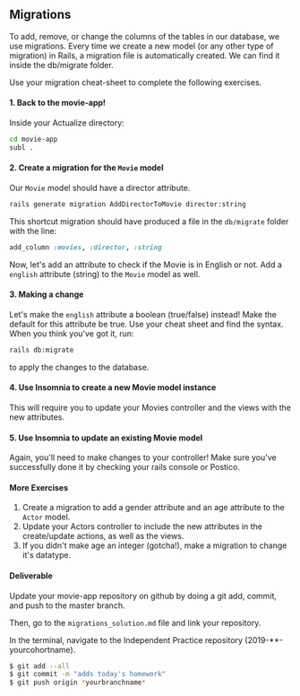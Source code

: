 ## Migrations

To add, remove, or change the columns of the tables in our database, we use migrations. Every time we create a new model (or any other type of migration) in Rails, a migration file is automatically created. We can find it inside the db/migrate folder.

Use your migration cheat-sheet to complete the following exercises.

#### 1. Back to the movie-app!
Inside your Actualize directory:
``` bash
cd movie-app
subl .
```

#### 2. Create a migration for the `Movie` model
Our `Movie` model should have a director attribute. 
``` bash
rails generate migration AddDirectorToMovie director:string
```
This shortcut migration should have produced a file in the `db/migrate` folder with the line:

```ruby
add_column :movies, :director, :string
```

Now, let's add an attribute to check if the Movie is in English or not. Add a `english` attribute (string) to the `Movie` model as well. 

#### 3. Making a change

Let's make the `english` attribute a boolean (true/false) instead! Make the default for this attribute be true. Use your cheat sheet and find the syntax. When you think you've got it, run: 

```bash
rails db:migrate 
```

to apply the changes to the database.

#### 4. Use Insomnia to create a new Movie model instance

This will require you to update your Movies controller and the views with the new attributes.


#### 5. Use Insomnia to update an existing Movie model

Again, you'll need to make changes to your controller! Make sure you've successfully done it by checking your rails console or Postico.


#### More Exercises

1. Create a migration to add a gender attribute and an age attribute to the `Actor` model.
2. Update your Actors controller to include the new attributes in the create/update actions, as well as the views. 
3. If you didn't make age an integer (gotcha!), make a migration to change it's datatype. 


#### Deliverable
Update your movie-app repository on github by doing a git add, commit, and push to the master branch.

Then, go to the `migrations_solution.md` file and link your repository. 

In the terminal, navigate to the Independent Practice repository (2019-**-yourcohortname). 
```bash
$ git add --all
$ git commit -m "adds today's homework"
$ git push origin *yourbranchname*
```

